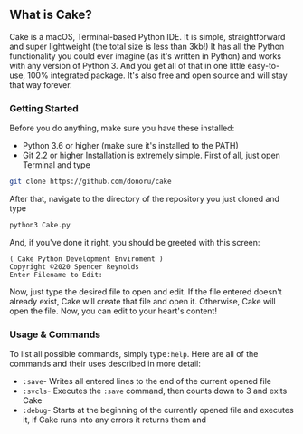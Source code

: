## What is Cake?
Cake is a macOS, Terminal-based Python IDE. It is simple, straightforward and super lightweight (the total size is less than 3kb!) It has all the Python functionality you could ever imagine (as it's written in Python) and works with any version of Python 3. And you get all of that in one little easy-to-use, 100% integrated package. It's also free and open source and will stay that way forever.
### Getting Started
Before you do anything, make sure you have these installed:
- Python 3.6 or higher (make sure it's installed to the PATH)
- Git 2.2 or higher
Installation is extremely simple. First of all, just open Terminal and type
```sh
git clone https://github.com/donoru/cake
```
After that, navigate to the directory of the repository you just cloned and type
```sh
python3 Cake.py
```
And, if you've done it right, you should be greeted with this screen:
```
( Cake Python Development Enviroment )
Copyright ©2020 Spencer Reynolds
Enter Filename to Edit:
```
Now, just type the desired file to open and edit. If the file entered doesn't already exist, Cake will create that file and open it. Otherwise, Cake will open the file. Now, you can edit to your heart's content!
### Usage & Commands
To list all possible commands, simply type`:help`. Here are all of the commands and their uses described in more detail:
- `:save`- Writes all entered lines to the end of the current opened file
- `:svcls`- Executes the `:save` command, then counts down to 3 and exits Cake
- `:debug`- Starts at the beginning of the currently opened file and executes it, if Cake runs into any errors it returns them and 
